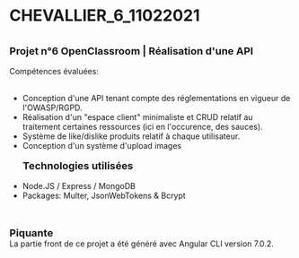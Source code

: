# CHEVALLIER_6_11022021
<br /><font style="font-size: 18px;"><b>Projet n°6 OpenClassroom | Réalisation d'une API</b></font><br /><br />
Compétences évaluées:<br /><br />
- Conception d'une API tenant compte des réglementations en vigueur de l'OWASP/RGPD.<br />
- Réalisation d'un "espace client" minimaliste et CRUD relatif au traitement certaines ressources (ici en l'occurence, des sauces).<br />
- Système de like/dislike produits relatif à chaque utilisateur.<br />
- Conception d'un système d'upload images
<br /><br />
<b><font style="font-size: 18px;">Technologies utilisées</font></b><br /><br />
- Node.JS / Express / MongoDB<br />
- Packages: Multer, JsonWebTokens & Bcrypt

<br /><br /><b><font style="font-size: 18px;">Piquante</font></b><br />
La partie front de ce projet a été généré avec Angular CLI version 7.0.2.
